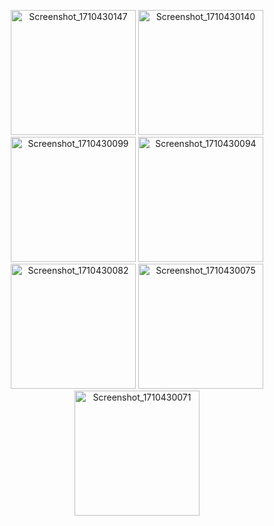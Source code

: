<p align="center">
  <img src="https://github.com/Flores41/todo_app/assets/105821178/8058eb4e-1b22-4d13-8f8d-0b20123c4f6a" width="200" alt="Screenshot_1710430147">
  <img src="https://github.com/Flores41/todo_app/assets/105821178/055a724f-84c8-40fb-b007-7bbc8b366647" width="200" alt="Screenshot_1710430140">
  <img src="https://github.com/Flores41/todo_app/assets/105821178/c8b1c531-c10a-4ca7-aed4-d2ec77a198b5" width="200" alt="Screenshot_1710430099">
  <img src="https://github.com/Flores41/todo_app/assets/105821178/e804324a-3219-4b46-a66e-34506cc3fced" width="200" alt="Screenshot_1710430094">
  <img src="https://github.com/Flores41/todo_app/assets/105821178/11ba0a73-3348-4270-a375-e627ece0f2e3" width="200" alt="Screenshot_1710430082">
  <img src="https://github.com/Flores41/todo_app/assets/105821178/dcf62a74-5e7c-49cf-b204-e007bc83a0d4" width="200" alt="Screenshot_1710430075">
  <img src="https://github.com/Flores41/todo_app/assets/105821178/fc6e75fd-4ff8-4be2-a9d7-7de6e9db10af" width="200" alt="Screenshot_1710430071">
</p>
